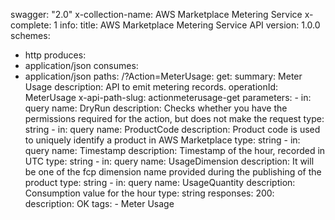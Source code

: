 swagger: "2.0"
x-collection-name: AWS Marketplace Metering Service
x-complete: 1
info:
  title: AWS Marketplace Metering Service API
  version: 1.0.0
schemes:
- http
produces:
- application/json
consumes:
- application/json
paths:
  /?Action=MeterUsage:
    get:
      summary: Meter Usage
      description: API to emit metering records.
      operationId: MeterUsage
      x-api-path-slug: actionmeterusage-get
      parameters:
      - in: query
        name: DryRun
        description: Checks whether you have the permissions required for the action,
          but does not make the request
        type: string
      - in: query
        name: ProductCode
        description: Product code is used to uniquely identify a product in AWS Marketplace
        type: string
      - in: query
        name: Timestamp
        description: Timestamp of the hour, recorded in UTC
        type: string
      - in: query
        name: UsageDimension
        description: It will be one of the fcp dimension name provided during the
          publishing of the product
        type: string
      - in: query
        name: UsageQuantity
        description: Consumption value for the hour
        type: string
      responses:
        200:
          description: OK
      tags:
      - Meter Usage